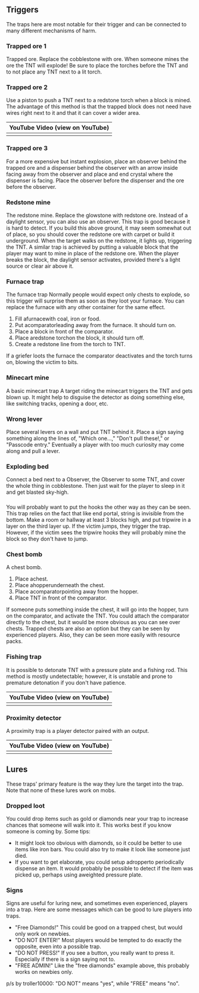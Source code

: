 ## Triggers
The traps here are most notable for their trigger and can be connected to many different mechanisms of harm.

### Trapped ore 1





















Trapped ore. Replace the cobblestone with ore.
When someone mines the ore the TNT will explode! Be sure to place the torches before the TNT and to not place any TNT next to a lit torch.

### Trapped ore 2
Use a piston to push a TNT next to a redstone torch when a block is mined. The advantage of this method is that the trapped block does not need have wires right next to it and that it can cover a wider area.

| YouTube Video (view on YouTube) |
|---------------------------------|
|                                 |

### Trapped ore 3
For a more expensive but instant explosion, place an observer behind the trapped ore and a dispenser behind the observer with an arrow inside facing away from the observer and place and end crystal where the dispenser is facing. Place the observer before the dispenser and the ore before the observer.

### Redstone mine












The redstone mine. Replace the glowstone with redstone ore.
Instead of a daylight sensor, you can also use an observer. This trap is good because it is hard to detect. If you build this above ground, it may seem somewhat out of place, so you should cover the redstone ore with carpet or build it underground. When the target walks on the redstone, it lights up, triggering the TNT. A similar trap is achieved by putting a valuable block that the player may want to mine in place of the redstone ore. When the player breaks the block, the daylight sensor activates, provided there's a light source or clear air above it.


### Furnace trap


















The furnace trap
Normally people would expect only chests to explode, so this trigger will surprise them as soon as they loot your furnace. You can replace the furnace with any other container for the same effect.

1. Fill afurnacewith coal, iron or food.
2. Put acomparatorleading away from the furnace. It should turn on.
3. Place a block in front of the comparator.
4. Place aredstone torchon the block, it should turn off.
5. Create a redstone line from the torch to TNT.

If a griefer loots the furnace the comparator deactivates and the torch turns on, blowing the victim to bits.

### Minecart mine






























A basic minecart trap
A target riding the minecart triggers the TNT and gets blown up. It might help to disguise the detector as doing something else, like switching tracks, opening a door, etc.

### Wrong lever
Place several levers on a wall and put TNT behind it. Place a sign saying something along the lines of, "Which one...," "Don't pull these!," or "Passcode entry." Eventually a player with too much curiosity may come along and pull a lever.

### Exploding bed
Connect a bed next to a Observer, the Observer to some TNT, and cover the whole thing in cobblestone. Then just wait for the player to sleep in it and get blasted sky-high.

### 




































































You will probably want to put the hooks the other way as they can be seen.
This trap relies on the fact that like end portal, string is invisible from the bottom. Make a room or hallway at least 3 blocks high, and put tripwire in a layer on the third layer up. If the victim jumps, they trigger the trap. However, if the victim sees the tripwire hooks they will probably mine the block so they don't have to jump.

### Chest bomb

















A chest bomb.
1. Place achest.
2. Place ahopperunderneath the chest.
3. Place acomparatorpointing away from the hopper.
4. Place TNT in front of the comparator.

If someone puts something inside the chest, it will go into the hopper, turn on the comparator, and activate the TNT. You could attach the comparator directly to the chest, but it would be more obvious as you can see over chests.
Trapped chests are also an option but they can be seen by experienced players.  Also, they can be seen more easily with resource packs.

### Fishing trap
It is possible to detonate TNT with a pressure plate and a fishing rod. This method is mostly undetectable; however, it is unstable and prone to premature detonation if you don't have patience.

| YouTube Video (view on YouTube) |
|---------------------------------|
|                                 |

### Proximity detector
A proximity trap is a player detector paired with an output.

| YouTube Video (view on YouTube) |
|---------------------------------|
|                                 |

## Lures
These traps' primary feature is the way they lure the target into the trap. Note that none of these lures work on mobs.

### Dropped loot
You could drop items such as gold or diamonds near your trap to increase chances that someone will walk into it. This works best if you know someone is coming by. Some tips:

- It might look too obvious with diamonds, so it could be better to use items like iron bars. You could also try to make it look like someone just died.
- If you want to get elaborate, you could setup adropperto periodically dispense an item. It would probably be possible to detect if the item was picked up, perhaps using aweighted pressure plate.

### Signs
Signs are useful for luring new, and sometimes even experienced, players into a trap. Here are some messages which can be good to lure players into traps.

- "Free Diamonds!" This could be good on a trapped chest, but would only work on newbies.
- "DO NOT ENTER!" Most players would be tempted to do exactly the opposite, even into a possible trap.
- "DO NOT PRESS!" If you see a button, you really want to press it. Especially if there is a sign saying not to.
- "FREE ADMIN!" Like the "free diamonds" example above, this probably works on newbies only.

p/s by troller10000: "DO NOT" means "yes", while "FREE" means "no".

